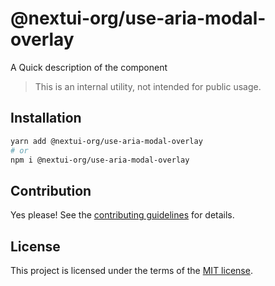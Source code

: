 # @nextui-org/use-aria-modal-overlay

A Quick description of the component

> This is an internal utility, not intended for public usage.

## Installation

```sh
yarn add @nextui-org/use-aria-modal-overlay
# or
npm i @nextui-org/use-aria-modal-overlay
```

## Contribution

Yes please! See the
[contributing guidelines](https://github.com/nextui-org/nextui/blob/master/CONTRIBUTING.md)
for details.

## License

This project is licensed under the terms of the
[MIT license](https://github.com/nextui-org/nextui/blob/master/LICENSE).
